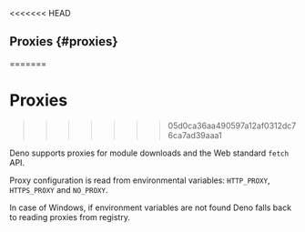 <<<<<<< HEAD
## Proxies {#proxies}
=======
# Proxies
>>>>>>> 05d0ca36aa490597a12af0312dc76ca7ad39aaa1

Deno supports proxies for module downloads and the Web standard `fetch` API.

Proxy configuration is read from environmental variables: `HTTP_PROXY`,
`HTTPS_PROXY` and `NO_PROXY`.

In case of Windows, if environment variables are not found Deno falls back to
reading proxies from registry.
